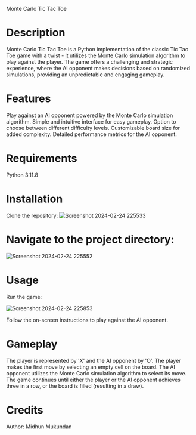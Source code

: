 Monte Carlo Tic Tac Toe
# Description
Monte Carlo Tic Tac Toe is a Python implementation of the classic Tic Tac Toe game with a twist - it utilizes the Monte Carlo simulation algorithm to play against the player. The game offers a challenging and strategic experience, where the AI opponent makes decisions based on randomized simulations, providing an unpredictable and engaging gameplay.

# Features
Play against an AI opponent powered by the Monte Carlo simulation algorithm.
Simple and intuitive interface for easy gameplay.
Option to choose between different difficulty levels.
Customizable board size for added complexity.
Detailed performance metrics for the AI opponent.
# Requirements
 Python 3.11.8

# Installation
Clone the repository:
![Screenshot 2024-02-24 225533](https://github.com/Midhun134/tic-tac-toe-game/assets/150249946/b9a648bb-a35d-4982-9133-9348d845ca50)

# Navigate to the project directory:
![Screenshot 2024-02-24 225552](https://github.com/Midhun134/tic-tac-toe-game/assets/150249946/98cfe461-91ca-461a-a0c8-615acbc6dbeb)
# Usage
Run the game:

![Screenshot 2024-02-24 225853](https://github.com/Midhun134/tic-tac-toe-game/assets/150249946/6cc673a9-51e3-4936-86aa-b82fed71a380)

Follow the on-screen instructions to play against the AI opponent.
# Gameplay
The player is represented by 'X' and the AI opponent by 'O'.
The player makes the first move by selecting an empty cell on the board.
The AI opponent utilizes the Monte Carlo simulation algorithm to select its move.
The game continues until either the player or the AI opponent achieves three in a row, or the board is filled (resulting in a draw).
# Credits
Author: Midhun Mukundan

